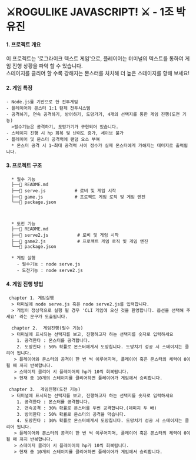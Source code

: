 ⚔️ROGULIKE JAVASCRIPT! ⚔️ - 1조 박유진
===========================================================

#### 1. 프로젝트 개요

   이 프로젝트는 '로그라이크 텍스트 게임'으로, 플레이어는 터미널의 텍스트를 통하여 게임 진행 상황을 파악 할 수 있습니다.  
   스테이지를 클리어 할 수록  강해지는 몬스터를 처치해 더 높은 스테이지를 향해 보세요!



 #### 2. 게임 특징
    - Node.js를 기반으로 한 전투게임
    - 플레이어와 몬스터 1:1 턴제 전투시스템 
    - 공격하기, 연속 공격하기, 방어하기, 도망가기, 4개의 선택지를 통한 게임 진행(도전 기능)
      >필수기능은 공격하기, 도망가기가 구현되어 있습니다.
    - 스테이지 진행 시 hp 회복 및 난이도 증가, 세이브 불가
    - 플레이어 및 몬스터 공격력에 랜덤 요소 부여
      * 몬스터 공격 시 1~최대 공격력 사이 정수가 실제 몬스터에게 가해지는 데미지로 출력됩니다.



 #### 3. 프로젝트 구조
      * 필수 기능
      ├──📁 README.md          
      ├──📁 serve.js           # 로비 및 게임 시작
      ├──📁 game.js            # 프로젝트 게임 로직 및 게임 엔진
      └──📁 package.json



      * 도전 기능
      ├──📁 README.md          
      ├──📁 serve2.js           # 로비 및 게임 시작
      ├──📁 game2.js            # 프로젝트 게임 로직 및 게임 엔진
      └──📁 package.json

      * 게임 실행
        - 필수기능 : node serve.js
        - 도전기능 : node serve2.js



#### 4. 게임 진행 방법
     chapter 1. 게임실행
      > 터미널에 node serve.js 혹은 node serve2.js를 입력합니다.
      > 게임이 정상적으로 실행 될 경우 'CLI 게임에 오신 것을 환영합니다. 옵션을 선택해 주세요' 라는 문구가 도출됩니다.

      chapter 2.  게임진행(필수 기능)
      > 터미널에 표시되는 선택지를 보고, 진행하고자 하는 선택지를 숫자로 입력하세요
        1. 공격한다 : 몬스터를 공격합니다.
        2. 도망친다 : 50% 확률로 몬스터에게서 도망칩니다. 도망치기 성공 시 스테이지는 클리어 됩니다.
       > 플레이어와 몬스터의 공격이 한 번 씩 이루어지며, 플레이어 혹은 몬스터의 체력이 0이 될 때 까지 반복합니다.
       > 스테이지 클리어 시 플레이어의 hp가 10씩 회복됩니다.
       > 현재 총 10개의 스테이지를 클리어하면 플레이어가 게임에서 승리합니다.

     chapter 3.  게임진행(도전 기능)
      > 터미널에 표시되는 선택지를 보고, 진행하고자 하는 선택지를 숫자로 입력하세요
        1. 공격한다 : 몬스터를 공격합니다.
        2. 연속공격 : 30% 확률로 몬스터를 두번 공격합니다.(데미지 두 배)
        3. 방어한다 : 50% 확률로 몬스터의 공격을 막습니다.
        4. 도망친다 : 30% 확률로 몬스터에게서 도망칩니다. 도망치기 성공 시 스테이지는 클리어 됩니다.
       > 플레이어와 몬스터의 공격이 한 번 씩 이루어지며, 플레이어 혹은 몬스터의 체력이 0이 될 때 까지 반복합니다.
       > 스테이지 클리어 시 플레이어의 hp가 10씩 회복됩니다.
       > 현재 총 10개의 스테이지를 클리어하면 플레이어가 게임에서 승리합니다.
